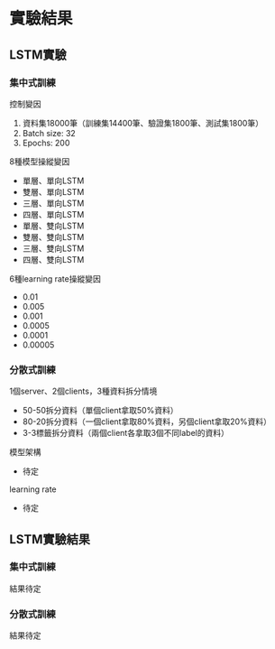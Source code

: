 # 實驗結果
## LSTM實驗
### 集中式訓練
控制變因
1. 資料集18000筆（訓練集14400筆、驗證集1800筆、測試集1800筆）
2. Batch size: 32
3. Epochs: 200

8種模型操縱變因
+ 單層、單向LSTM
+ 雙層、單向LSTM
+ 三層、單向LSTM
+ 四層、單向LSTM
+ 單層、雙向LSTM
+ 雙層、雙向LSTM
+ 三層、雙向LSTM
+ 四層、雙向LSTM

6種learning rate操縱變因
+ 0.01
+ 0.005
+ 0.001
+ 0.0005
+ 0.0001
+ 0.00005
### 分散式訓練
1個server、2個clients，3種資料拆分情境
+ 50-50拆分資料（單個client拿取50%資料）
+ 80-20拆分資料（一個client拿取80%資料，另個client拿取20%資料）
+ 3-3標籤拆分資料（兩個client各拿取3個不同label的資料）

模型架構
+ 待定

learning rate
+ 待定
## LSTM實驗結果
### 集中式訓練
結果待定
### 分散式訓練
結果待定
